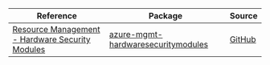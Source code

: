 | Reference | Package | Source |
|---|---|---|
|[Resource Management - Hardware Security Modules](mgmt-hardwaresecuritymodules-readme.md)|[azure-mgmt-hardwaresecuritymodules](https://pypi.org/project/azure-mgmt-hardwaresecuritymodules)|[GitHub](https://github.com/Azure/azure-sdk-for-python/blob/main/sdk/hardwaresecuritymodules/azure-mgmt-hardwaresecuritymodules)|
